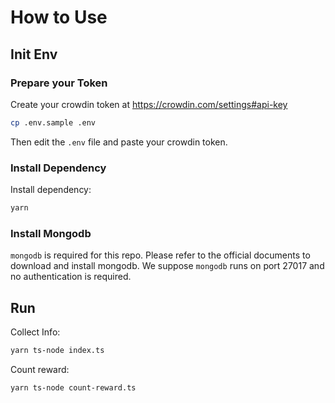 # How to Use

## Init Env

### Prepare your Token

Create your crowdin token at https://crowdin.com/settings#api-key

```sh
cp .env.sample .env
```

Then edit the `.env` file and paste your crowdin token.

### Install Dependency

Install dependency:

```sh
yarn
```

### Install Mongodb

`mongodb` is required for this repo. Please refer to the official documents to download and install mongodb. We suppose `mongodb` runs on port 27017 and no authentication is required.

## Run

Collect Info:

```sh
yarn ts-node index.ts
```

Count reward:

```sh
yarn ts-node count-reward.ts
```
